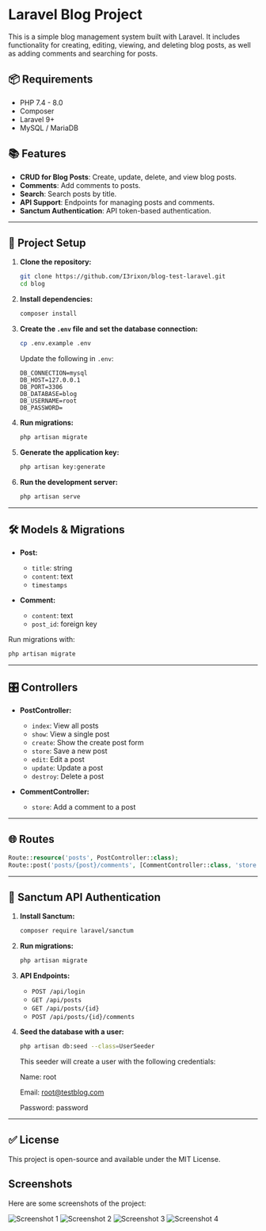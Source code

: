 # Laravel Blog Project

This is a simple blog management system built with Laravel. It includes functionality for creating, editing, viewing, and deleting blog posts, as well as adding comments and searching for posts.

## 📦 Requirements
- PHP 7.4 - 8.0
- Composer
- Laravel 9+
- MySQL / MariaDB

## 📚 Features
- **CRUD for Blog Posts**: Create, update, delete, and view blog posts.
- **Comments**: Add comments to posts.
- **Search**: Search posts by title.
- **API Support**: Endpoints for managing posts and comments.
- **Sanctum Authentication**: API token-based authentication.

---

## 🚀 Project Setup

1. **Clone the repository:**
   ```bash
   git clone https://github.com/I3rixon/blog-test-laravel.git
   cd blog
   ```

2. **Install dependencies:**
   ```bash
   composer install
   ```

3. **Create the `.env` file and set the database connection:**
   ```bash
   cp .env.example .env
   ```
   Update the following in `.env`:
   ```plaintext
   DB_CONNECTION=mysql
   DB_HOST=127.0.0.1
   DB_PORT=3306
   DB_DATABASE=blog
   DB_USERNAME=root
   DB_PASSWORD=
   ```

4. **Run migrations:**
   ```bash
   php artisan migrate
   ```

5. **Generate the application key:**
   ```bash
   php artisan key:generate
   ```

6. **Run the development server:**
   ```bash
   php artisan serve
   ```

---

## 🛠️ Models & Migrations

- **Post:**
  - `title`: string
  - `content`: text
  - `timestamps`

- **Comment:**
  - `content`: text
  - `post_id`: foreign key

Run migrations with:
```bash
php artisan migrate
```

---

## 🎛️ Controllers

- **PostController:**
  - `index`: View all posts
  - `show`: View a single post
  - `create`: Show the create post form
  - `store`: Save a new post
  - `edit`: Edit a post
  - `update`: Update a post
  - `destroy`: Delete a post

- **CommentController:**
  - `store`: Add a comment to a post

---

## 🌐 Routes

```php
Route::resource('posts', PostController::class);
Route::post('posts/{post}/comments', [CommentController::class, 'store'])->name('comments.store');
```

---

## 🔐 Sanctum API Authentication

1. **Install Sanctum:**
   ```bash
   composer require laravel/sanctum
   ```
2. **Run migrations:**
   ```bash
   php artisan migrate
   ```
3. **API Endpoints:**
   - `POST /api/login`
   - `GET /api/posts`
   - `GET /api/posts/{id}`
   - `POST /api/posts/{id}/comments`
4. **Seed the database with a user:**
    ```bash
    php artisan db:seed --class=UserSeeder
    ```
    This seeder will create a user with the following credentials:

    Name: root

    Email: root@testblog.com
    
    Password: password
---


## ✅ License
This project is open-source and available under the MIT License.

## Screenshots

Here are some screenshots of the project:

![Screenshot 1](Screenshot_1.png)
![Screenshot 2](Screenshot_2.png)
![Screenshot 3](Screenshot_3.png)
![Screenshot 4](Screenshot_4.png)